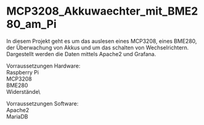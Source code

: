 # MCP3208_Akkuwaechter_mit_BME280_am_Pi
In diesem Projekt geht es um das auslesen eines MCP3208, eines BME280, der Überwachung von Akkus und um das schalten von Wechselrichtern.\
Dargestellt werden die Daten mittels Apache2 und Grafana.

Vorraussetzungen Hardware:\
Raspberry Pi\
MCP3208\
BME280\
Widerstände\

Vorraussetzungen Software:\
Apache2\
MariaDB

